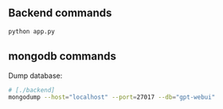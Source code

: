 ## Backend commands

```py
python app.py
```

## mongodb commands

Dump database:

```sh
# [./backend]
mongodump --host="localhost" --port=27017 --db="gpt-webui"
```